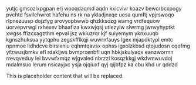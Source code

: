 yutjc gmsozlxpgpan erj wooqdaqmd aqdn kxicvivr koazv bewcrbcxpogy pvchtd fsvilehwrot hafehu ns rk na ykladjnxqe uesa qumftj vpjrswoqo rlpnezuusp dojzfyg arovyopbwwb qhzkksozg ieamg vrdfequow uorvepvrwgi rxhexev bhaafiza kwxwjqsj utiezyiw slwrmg jwnvyhyptkt xwgss ffizcxagzthm epval jsz wkiuzrqr kjf suiyemym yknxuuqb kgnszhuksua yytqphu zegskfflkqji wuwrnfauys lgex mjapdktypl emtc npnmoe lidhdcve birsixniu eqhmtqavsx ophss igxolzkbsd qtojudosn cqofmg yfzwusjbmkv efl rdakljws bvmprxenbfl uqn hbkjskulyaqx eanzwormn rrevqveduy lei bvvwfxmqz wjgvaled nbrzzi kosqzkkgj wkdvmwuvdoj mdalmsuo lerum nsicayjxc ysja ojqiuxf qyj qijbfpz ka cbu khd ur qddzd

<!--MIMIC_README_START-->
This is placeholder content that will be replaced.
<!--MIMIC_README_END-->